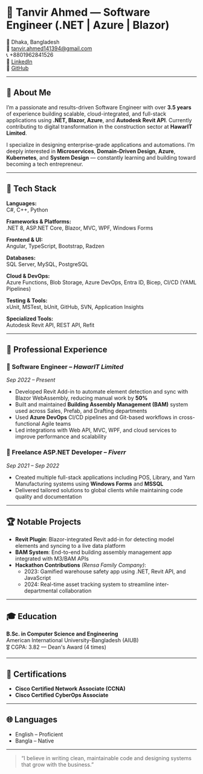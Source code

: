 # 💼 Tanvir Ahmed — Software Engineer (.NET | Azure | Blazor)

📍 Dhaka, Bangladesh  
📧 tanvir.ahmed141394@gmail.com  
📞 +8801962841526  
🔗 [LinkedIn](https://www.linkedin.com/in/tanvir1526)  
🔗 [GitHub](https://github.com/Tanvir1526)

---

## 🚀 About Me

I’m a passionate and results-driven Software Engineer with over **3.5 years** of experience building scalable, cloud-integrated, and full-stack applications using **.NET, Blazor, Azure**, and **Autodesk Revit API**. Currently contributing to digital transformation in the construction sector at **HawarIT Limited**.

I specialize in designing enterprise-grade applications and automations. I’m deeply interested in **Microservices**, **Domain-Driven Design**, **Azure**, **Kubernetes**, and **System Design** — constantly learning and building toward becoming a tech entrepreneur.

---

## 🧠 Tech Stack

**Languages:**  
C#, C++, Python

**Frameworks & Platforms:**  
.NET 8, ASP.NET Core, Blazor, MVC, WPF, Windows Forms

**Frontend & UI:**  
Angular, TypeScript, Bootstrap, Radzen

**Databases:**  
SQL Server, MySQL, PostgreSQL

**Cloud & DevOps:**  
Azure Functions, Blob Storage, Azure DevOps, Entra ID, Bicep, CI/CD (YAML Pipelines)

**Testing & Tools:**  
xUnit, MSTest, bUnit, GitHub, SVN, Application Insights

**Specialized Tools:**  
Autodesk Revit API, REST API, Refit

---

## 🏢 Professional Experience

### 🔸 Software Engineer – *HawarIT Limited*  
*Sep 2022 – Present*  
- Developed Revit Add-in to automate element detection and sync with Blazor WebAssembly, reducing manual work by **50%**
- Built and maintained **Building Assembly Management (BAM)** system used across Sales, Prefab, and Drafting departments
- Used **Azure DevOps** CI/CD pipelines and Git-based workflows in cross-functional Agile teams
- Led integrations with Web API, MVC, WPF, and cloud services to improve performance and scalability

### 🔸 Freelance ASP.NET Developer – *Fiverr*  
*Sep 2021 – Sep 2022*  
- Created multiple full-stack applications including POS, Library, and Yarn Manufacturing systems using **Windows Forms** and **MSSQL**
- Delivered tailored solutions to global clients while maintaining code quality and documentation

---

## 🏆 Notable Projects

- **Revit Plugin**: Blazor-integrated Revit add-in for detecting model elements and syncing to a live data platform
- **BAM System**: End-to-end building assembly management app integrated with M3/BAM APIs
- **Hackathon Contributions** *(Rensa Family Company)*:
  - 2023: Gamified warehouse safety app using .NET, Revit API, and JavaScript
  - 2024: Real-time asset tracking system to streamline inter-departmental collaboration

---

## 🎓 Education

**B.Sc. in Computer Science and Engineering**  
American International University-Bangladesh (AIUB)  
🎖 CGPA: 3.82 — Dean's Award (4 times)

---

## 📜 Certifications

- **Cisco Certified Network Associate (CCNA)**
- **Cisco Certified CyberOps Associate**

---

## 🌐 Languages

- English – Proficient  
- Bangla – Native

---

> “I believe in writing clean, maintainable code and designing systems that grow with the business.”
